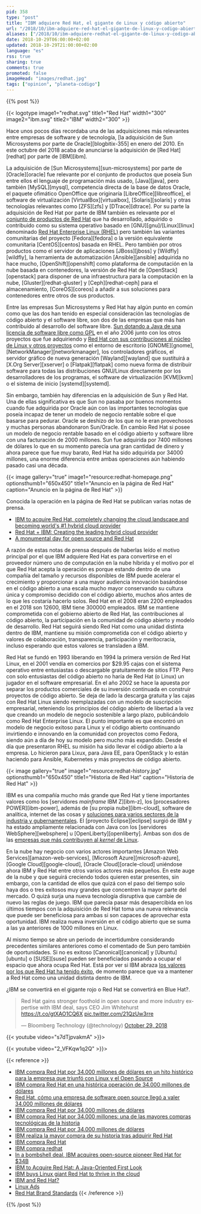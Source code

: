 ```yaml
---
pid: 358
type: "post"
title: "IBM adquiere Red Hat, el gigante de Linux y código abierto"
url: "/2018/10/ibm-adquiere-red-hat-el-gigante-de-linux-y-codigo-abierto/"
aliases: ["/2018/10/ibm-adquiere-redhat-el-gigante-de-linux-y-codigo-abierto/"]
date: 2018-10-29T06:00:00+02:00
updated: 2018-10-29T21:00:00+02:00
language: "es"
rss: true
sharing: true
comments: true
promoted: false
imageHead: "images/redhat.jpg"
tags: ["opinion", "planeta-codigo"]
---
```


{{% post %}}

{{< logotype image1="redhat.svg" title1="Red Hat" width1="300" image2="ibm.svg" title2="IBM" width2="300" >}}

Hace unos pocos días recordaba una de las adquisiciones más relevantes entre empresas de software y de tecnología, [la adquisición de Sun Microsystems por parte de Oracle][blogbitix-355] en enero del 2010. En este octubre del 2018 acaba de anunciarse la adquisición de [Red Hat][redhat] por parte de [IBM][ibm].

La adquisición de [Sun Microsystems][sun-microsystems] por parte de [Oracle][oracle] fue relevante por el conjunto de productos que poseía Sun entre ellos el lenguaje de programación más usado, [Java][java], pero también [MySQL][mysql], competencia directa de la base de datos Oracle, el paquete ofimático OpenOffice que originaría [LibreOffice][libreoffice], el software de virtualización [VirtualBox][virtualbox], [Solaris][solaris] y otras tecnologías relevantes como [ZFS][zfs] y [DTrace][dtrace]. Por su parte la adquisición de Red Hat por parte de IBM también es relevante por el [conjunto de productos de Red Hat](https://www.redhat.com/en/technologies/all-products) que ha desarrollado, adquirido o contribuido como su sistema operativo basado en [GNU][gnu]/[Linux][linux] denominado [Red Hat Enterprise Linux (RHEL)](https://www.redhat.com/en/technologies/linux-platforms/enterprise-linux) pero también las variantes comunitarias del proyecto [Fedora][fedora] o la versión equivalente comunitaria [CentOS][centos] basada en RHEL. Pero también por otros productos como el servidor de aplicaciones [JBoss][jboss] y [Wildfly][wildfly], la herramienta de automatización [Ansible][ansible] adquirida no hace mucho, [OpenShift][openshift] como plataforma de computación en la nube basada en contenedores, la versión de Red Hat de [OpenStack][openstack] para disponer de una infraestructura para la computación en la nube, [Gluster][redhat-gluster] y [Ceph][redhat-ceph] para el almacenamiento, [CoreOS][coreos] a añadir a sus soluciones para contenedores entre otros de sus productos.

Entre las empresas Sun Microsystems y Red Hat hay algún punto en común como que las dos han tenido en especial consideración las tecnologías de código abierto y el software libre, son dos de las empresas que más han contribuido al desarrollo del software libre. [Sun dotando a Java de una licencia de software libre como GPL](https://www.fsf.org/news/fsf-welcomes-gpl-java.html) en el año 2006 junto con los otros proyectos que fue adquiriendo y [Red Hat con sus contribuciones al núcleo de Linux y otros proyectos](https://www.fedoraproject.org/wiki/Red_Hat_contributions) como el entorno de escritorio [GNOME][gnome], [NetworkManager][networkmanager], los controladores gráficos, el servidor gráfico de nueva generación [Wayland][wayland] que sustituirá a [X.Org Server][xserver] o [Flatpak][flatpak] como nueva forma de distribuir software para todas las distribuciones GNU/Linux directamente por los desarrolladores de los programas, el software de virtualización [KVM][kvm] o el sistema de inicio [systemd][systemd].

Sin embargo, también hay diferencias en la adquisición de Sun y Red Hat. Una de ellas significativa es que Sun no pasaba por buenos momentos cuando fue adquirida por Oracle aún con las importantes tecnologías que poseía incapaz de tener un modelo de negocio rentable sobre el que basarse para pedurar. Oracle se deshizo de los que no le eran provechosos y muchas personas abandonaron Sun/Oracle. En cambio Red Hat si posee un modelo de negocio rentable basado en el código abierto y software libre con una facturación de 2000 millones. Sun fue adquirida por 7400 millones de dólares lo que en su momento parecía una gran cantidad de dinero y ahora parece que fue muy barato, Red Hat ha sido adquirida por 34000 millones, una enorme diferencia entre ambas operaciones aún habiendo pasado casi una década.

{{< image
    gallery="true"
    image1="resource:redhat-homepage.png" optionsthumb1="650x450" title1="Anuncio en la página de Red Hat"
    caption="Anuncio en la página de Red Hat" >}}

Conocida la operación en la página de Red Hat se publican varias notas de prensa.

* [IBM to acquire Red Hat, completely changing the cloud landscape and becoming world's #1 hybrid cloud provider](https://newsroom.ibm.com/2018-10-28-IBM-To-Acquire-Red-Hat-Completely-Changing-The-Cloud-Landscape-And-Becoming-Worlds-1-Hybrid-Cloud-Provider)
* [Red Hat + IBM: Creating the leading hybrid cloud provider](https://www.redhat.com/en/blog/red-hat-ibm-creating-leading-hybrid-cloud-provider)
* [A monumental day for open source and Red Hat](https://www.redhat.com/en/blog/monumental-day-open-source-and-red-hat)

A razón de estas notas de prensa después de haberlas leído el motivo principal por el que IBM adquiere Red Hat es para convertirse en el proveedor número uno de computación en la nube híbrida y el motivo por el que Red Hat acepta la operación es porque estando dentro de una compañía del tamaño y recursos disponibles de IBM puede acelerar el crecimiento y proporcionar a una mayor audiencia innovación basándose en el código abierto a una escala mucho mayor conservando su cultura única y compromiso decidido con el código abierto, muchos años antes de lo que les costaría hacerlo solos. Red Hat en el 2008 eran 2200 empleados en el 2018 son 12600, IBM tiene 300000 empleados. IBM se mantiene comprometida con el gobierno abierto de Red Hat, las contribuciones al código abierto, la participación en la comunidad de código abierto y modelo de desarrollo. Red Hat seguirá siendo Red Hat como una unidad distinta dentro de IBM, mantiene su misión comprometida con el código abierto y valores de colaboración, transparencia, participación y meritocracia, incluso esperando que estos valores se transladen a IBM.

Red Hat se fundó en 1993 liberando en 1994 la primera versión de Red Hat Linux, en el 2001 vendía en comercios por $29.95 cajas con el sistema operativo entre entusiastas o descargable gratuitamente de sitios FTP. Pero con solo entusiastas del código abierto no haría de Red Hat (o Linux) un jugador en el software empresarial. En el año 2002 se hace la apuesta por separar los productos comerciales de su inversión continuada en construir proyectos de código abierto. Se deja de lado la descarga gratuita y las cajas con Red Hat Linux siendo reemplazadas con un modelo de suscripción empresarial, reteniendo los principios del código abierto de libertad a la vez que creando un modelo de negocio sostenible a largo plazo, publicándolo como Red Hat Enterprise Linux. El punto importante es que encontró un modelo de negocio exitoso para Linux y el código abierto continuando invirtiendo e innovando en la comunidad con proyectos como Fedora, siendo aún a día de hoy su modelo pero mucho más expandido. Desde el día que presentaron RHEL su misión ha sido llevar el código abierto a la empresa. Lo hicieron para Lixux, para Java EE, para OpenStack y lo están haciendo para Ansible, Kubernetes y más proyectos de código abierto.

{{< image
    gallery="true"
    image1="resource:redhat-history.jpg" optionsthumb1="650x450" title1="Historia de Red Hat"
    caption="Historia de Red Hat" >}}

IBM es una compañía mucho más grande que Red Hat y tiene importantes valores como los [servidores _mainframe_ IBM Z][ibm-z], los [procesadores POWER][ibm-power], además de [su propia nube][ibm-cloud], software de analítica, internet de las cosas y [soluciones para varios sectores de la industria y gubernamentales](https://www.ibm.com/solutions/es/es/). El [proyecto Eclipse][eclipse] surgió de IBM y ha estado ampliamente relacionada con Java con los [servidores WebSphere][websphere] u [OpenLiberty][openliberty]. Ambas son dos de las [empresas que más contribuyen al _kernel_ de Linux](https://www.linuxfoundation.org/2017-linux-kernel-report-landing-page/).

En la nube hay negocio con varios actores importantes [Amazon Web Services][amazon-web-services], [Microsoft Azure][microsoft-azure], [Google Cloud][google-cloud], [Oracle Cloud][oracle-cloud] uniéndose ahora IBM y Red Hat entre otros varios actores más pequeños. En este auge de la nube y que seguirá creciendo todos quieren estar presentes, sin embargo, con la cantidad de ellos que quizá con el paso del tiempo solo haya dos o tres exitosos muy grandes que concentren la mayor parte del mercado. O quizá surja una nueva tecnología disruptiva que cambie de nuevo las reglas de juego. IBM que parecía pasar más desapercibida en los últimos tiempos con la adquisición de Red Hat toma una nueva relevancia que puede ser beneficiosa para ambas si son capaces de aprovechar esta oportunidad. IBM realiza nueva inversión en el código abierto que se suma a las ya anteriores de 1000 millones en Linux.

Al mismo tiempo se abre un periodo de incertidumbre considerando precedentes similares anteriores como el comentado de Sun pero también de oportunidades. Si no es exitoso [Canonical][canonical] y [Ubuntu][ubuntu] o [SUSE][suse] pueden ser beneficiados pasando a ocupar el espacio que ahora ocupa Red Hat. Está por ver si IBM abraza [los valores por los que Red Hat ha tenido éxito](https://brand.redhat.com/foundations/), de momento parece que va a mantener a Red Hat como una unidad distinta dentro de IBM.

¿IBM se convertirá en el gigante rojo o Red Hat se convertirá en Blue Hat?.

<div class="media">
    <blockquote class="twitter-tweet tw-align-center" data-partner="tweetdeck"><p lang="en" dir="ltr">Red Hat gains stronger foothold in open source and more industry expertise with IBM deal, says CEO Jim Whitehurst <a href="https://t.co/gtXAO1CQ6X">https://t.co/gtXAO1CQ6X</a> <a href="https://t.co/21QzUw3rre">pic.twitter.com/21QzUw3rre</a></p>&mdash; Bloomberg Technology (@technology) <a href="https://twitter.com/technology/status/1056893767913889794?ref_src=twsrc%5Etfw">October 29, 2018</a></blockquote>
    <script async src="https://platform.twitter.com/widgets.js" charset="utf-8"></script>
</div>

{{< youtube video="s7dTjpvakmA" >}}>

{{< youtube video="2_VFKqw1q2Q" >}}>

{{< reference >}}
* [IBM compra Red Hat por 34.000 millones de dólares en un hito histórico para la empresa que triunfó con Linux y el Open Source](https://www.xataka.com/empresas-y-economia/ibm-compra-red-hat-34-000-millones-dolares-hito-historico-para-empresa-que-triunfo-linux-open-source)
* [IBM compra Red Hat en una histórica operación de 34.000 millones de dólares](https://www.genbeta.com/actualidad/ibm-compra-red-hat-historica-operacion-34-000-millones-dolares)
* [Red Hat, cómo una empresa de software open source llegó a valer 34.000 millones de dólares](https://www.genbeta.com/a-fondo/red-hat-como-empresa-software-open-source-llego-a-valer-34-000-millones-dolares)
* [IBM compra Red Hat por 34.000 millones de dólares](https://hipertextual.com/2018/10/ibm-compra-red-hat-34-000-millones-dolares)
* [IBM compra Red Hat por 34.000 millones: una de las mayores compras tecnológicas de la historia](https://www.adslzone.net/2018/10/28/ibm-compra-red-hat/)
* [IBM compra Red Hat por 34.000 millones de dólares](https://www.profesionalreview.com/2018/10/28/ibm-compra-red-hat-por-34-000-millones-de-dolares/]https://www.profesionalreview.com/2018/10/28/ibm-compra-red-hat-por-34-000-millones-de-dolares/)
* [IBM realiza la mayor compra de su historia tras adquirir Red Hat](https://www.linuxadictos.com/ibm-realiza-la-mayor-compra-de-su-historia-tras-adquirir-red-hat.html)
* [IBM compra Red Hat](https://jvare.com/2018/10/29/ibm-compra-red-hat/)
* [IBM compra redhat](https://www.meneame.net/story/ibm-compra-redhat-eng)
* [In a bombshell deal, IBM acquires open-source pioneer Red Hat for $34B](https://siliconangle.com/2018/10/28/bombshell-deal-ibm-acquires-open-source-pioneer-red-hat-34b/)
* [IBM to Acquire Red Hat: A Java-Oriented First Look](http://marxsoftware.blogspot.com/2018/10/ibm-to-acquire-red-hat-java.html)
* [IBM buys Linux giant Red Hat to thrive in the cloud](https://www.engadget.com/2018/10/28/ibm-buys-red-hat/)
* [IBM and Red Hat?](https://www.reddit.com/r/redhat/comments/9s5rqr/ibm_and_red_hat/)
* [Linux Ads](https://www.youtube.com/watch?v=2_VFKqw1q2Q&list=PL040C33624F3CBAF9)
* [Red Hat Brand Standards](https://brand.redhat.com/foundations/)
{{< /reference >}}

{{% /post %}}
